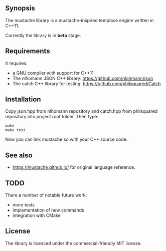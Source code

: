 ## Synopsis

The mustache library is a mustache-inspired templace engine written in C++11.

Currently the library is in __beta__ stage.

## Requirements

It requires:
* a GNU compiler with support for C++11
* The nlhomann JSON C++ library: https://github.com/nlohmann/json
* The catch C++ library for testing: https://github.com/philsquared/Catch

## Installation

Copy json.hpp from nlhomann repository and catch.hpp from
philsquared repository into project root folder. Then type:
```
make
make test
```

Now you can link mustache.so with your C++ source code.

## See also

* https://mustache.github.io/ for original language reference.

## TODO

There a number of notable future work:
* more tests
* implementation of new commands
* integration with CMake

## License

The library is licenced under the commercial-friendly MIT license.
